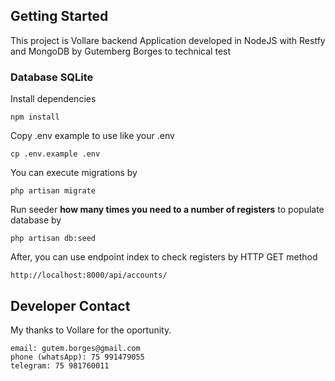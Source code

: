 ## Getting Started

This project is Vollare backend Application developed in NodeJS with Restfy and MongoDB by Gutemberg Borges to technical test

### Database SQLite

Install dependencies
```
npm install
```

Copy .env example to use like your .env
```
cp .env.example .env
```

You can execute migrations by
```
php artisan migrate
```

Run seeder **how many times you need to a number of registers** to populate database by
```
php artisan db:seed
```

After, you can use endpoint index to check registers by HTTP GET method
```
http://localhost:8000/api/accounts/
```

## Developer Contact

My thanks to Vollare for the oportunity.
```
email: gutem.borges@gmail.com
phone (whatsApp): 75 991479055
telegram: 75 981760011
```

